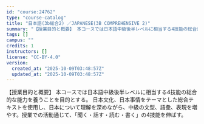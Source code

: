```yaml
---
id: "course:24762"
type: "course-catalog"
title: "日本語(3b総合2) ／JAPANESE(3B COMPREHENSIVE 2)"
summary: "【授業目的と概要】 本コースでは日本語中級後半レベルに相当する4技能の総合的な能力を養うことを目的とする。 日本文化、日本事情をテーマとした総合テキストを使用し、日本について理解を深めながら、中級の文型、語彙、表現を増やす。授業での活動通じ…"
tags: []
campus: ""
credits: 1
instructors: []
license: "CC-BY-4.0"
version:
  created_at: "2025-10-09T03:48:57Z"
  updated_at: "2025-10-09T03:48:57Z"
---
```

【授業目的と概要】 本コースでは日本語中級後半レベルに相当する4技能の総合的な能力を養うことを目的とする。 日本文化、日本事情をテーマとした総合テキストを使用し、日本について理解を深めながら、中級の文型、語彙、表現を増やす。授業での活動通じて、「聞く・話す・読む・書く」の4技能を伸ばす。
